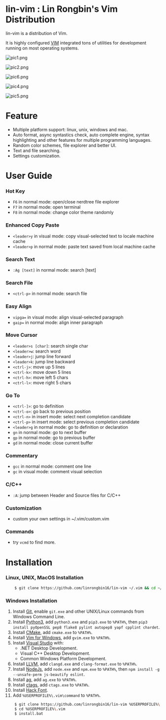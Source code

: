 # lin-vim : Lin Rongbin's Vim Distribution

lin-vim is a distribution of Vim.

It is highly configured [VIM](https://www.vim.org/) integrated tons of utilities for development running on most operating systems.

![pic1.png](https://raw.githubusercontent.com/linrongbin16/lin-vim/master/picture/pic1.png)

![pic2.png](https://raw.githubusercontent.com/linrongbin16/lin-vim/master/picture/pic2.png)

![pic6.png](https://raw.githubusercontent.com/linrongbin16/lin-vim/master/picture/pic6.png)

![pic4.png](https://raw.githubusercontent.com/linrongbin16/lin-vim/master/picture/pic4.png)

![pic5.png](https://raw.githubusercontent.com/linrongbin16/lin-vim/master/picture/pic5.png)

# Feature

- Multiple platform support: linux, unix, windows and mac.
- Auto format, async syntastics check, auto complete engine, syntax highlighting and other features for multiple programming languages.
- Random color schemes, file explorer and better UI.
- Text and file searching.
- Settings customization.

# User Guide

### Hot Key
- `F6` in normal mode: open/close nerdtree file explorer
- `F7` in normal mode: open terminal
- `F8` in normal mode: change color theme randomly

### Enhanced Copy Paste
- `<leader>y` in visual mode: copy visual-selected text to locale machine cache
- `<leader>p` in normal mode: paste text saved from local machine cache

### Search Text
- `:Ag [text]` in normal mode: search [text]

### Search File
- `<ctrl-p>` in normal mode: search file

### Easy Align
- `vipga=` in visual mode: align visual-selected paragraph
- `gaip=` in normal mode: align inner paragraph

### Move Cursor
- `<leader>s [char]`: search single char
- `<leader>w`: search word
- `<leader>j`: jump line forward
- `<leader>k`: jump line backward
- `<ctrl-j>`: move up 5 lines
- `<ctrl-k>`: move down 5 lines
- `<ctrl-h>`: move left 5 chars
- `<ctrl-l>`: move right 5 chars

### Go To
- `<ctrl-]>`: go to definition
- `<ctrl-o>`: go back to previous position
- `<ctrl-n>` in insert mode: select next completion candidate
- `<ctrl-p>` in insert mode: select previous completion candidate
- `<leader>g` in normal mode: go to definition or declaration
- `gn` in normal mode: go to next buffer
- `gp` in normal mode: go to previous buffer
- `gd` in normal mode: close current buffer

### Commentary
- `gcc` in normal mode: comment one line
- `gc` in visual mode: comment visual selection

### C/C++
- `:A`: jump between Header and Source files for C/C++

### Customization
- custom your own settings in ~/.vim/custom.vim

### Commands
- try `vcmd` to find more.

# Installation

### Linux, UNIX, MacOS Installation

```bash
    $ git clone https://github.com/linrongbin16/lin-vim ~/.vim && cd ~/.vim && ./install.sh
```

### Windows Installation

1.  Install [Git](https://git-scm.com/), enable `git.exe` and other UNIX/Linux commands from Windows Command Line.
3.  Install [Python3](https://www.python.org/downloads/), add `python3.exe` and `pip3.exe` to `%PATH%`, then `pip3 install pyOpenSSL pep8 flake8 pylint autopep8 yapf cpplint chardet`.
4.  Install [CMake](https://cmake.org/), add `cmake.exe` to `%PATH%`.
5.  Install [Vim for Windows](https://github.com/vim/vim-win32-installer), add `gvim.exe` to `%PATH%`.
6.  Install [Visual Studio](https://www.visualstudio.com/) with:
    * .NET Desktop Development.
    * Visual C++ Desktop Development.
    * Common Windows Platform Development.
7.  Install [LLVM](http://releases.llvm.org/download.html), add `clangd.exe` and `clang-format.exe` to `%PATH%`.
8.  Install [NodeJs](https://nodejs.org/), add `node.exe` and `npm.exe` to `%PATH%`, then `npm install -g --unsafe-perm js-beautify eslint`.
9.  Install [ag](https://github.com/k-takata/the_silver_searcher-win32/releases), add `ag.exe` to `%PATH%`.
10. Install [ctags](https://github.com/universal-ctags/ctags-win32/releases), add `ctags.exe` to `%PATH%`.
12. Install [Hack Font](https://sourcefoundry.org/hack/).
13. Add `%USERPROFILE%\.vim\command` to `%PATH%`.


```bash
    $ git clone https://github.com/linrongbin16/lin-vim %USERPROFILE%\.vim
    $ cd %USERPROFILE%\.vim
    $ install.bat
```

